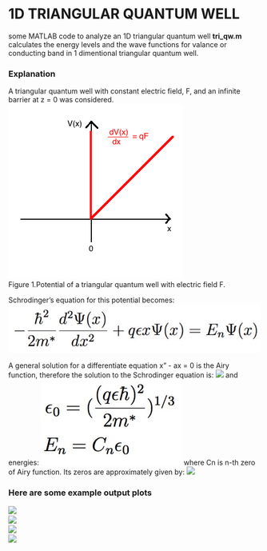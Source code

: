 1D TRIANGULAR QUANTUM WELL
=================

some MATLAB code to analyze an 1D triangular quantum well
**tri_qw.m** calculates the energy levels and the wave functions for valance or conducting band in 1 dimentional triangular quantum well.
### Explanation
A triangular quantum well with constant electric field, F, and an infinite barrier at z = 0 was considered. 
![](/examples/scheme.png)
<br />
Figure 1.Potential of a triangular quantum well with electric field F.

Schrodinger’s equation for this potential becomes:
![](/examples/equation.jpg)

A general solution for a differentiate equation x” - ax = 0 is the Airy function, therefore the solution to the Schrodinger equation is:
![](/examples/pso.png)
and energies:
![](/examples/energies.png)
where Cn is n-th zero of Airy function. Its zeros are approximately given by:
![](/examples/zeros.png)
         
### Here are some example output plots

![](/examples/IandV_vs_t.png)  
![](/examples/PCE.png)  
![](/examples/chargeStored.png)  
![](/examples/segmentFit.png)  
